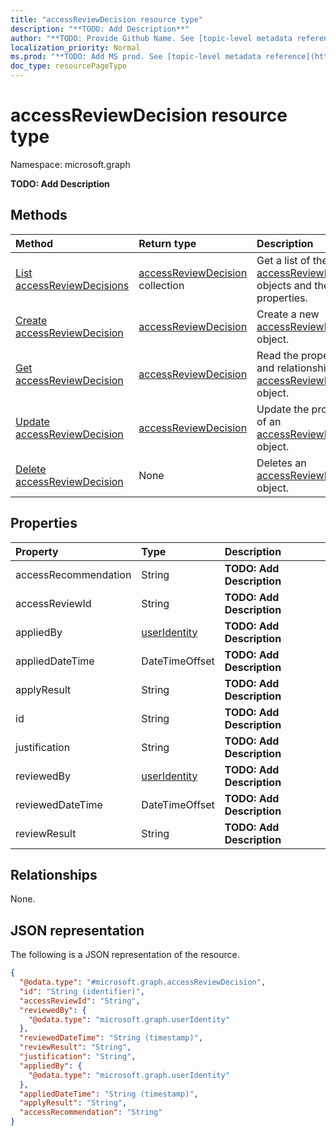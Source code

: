 ```yaml
---
title: "accessReviewDecision resource type"
description: "**TODO: Add Description**"
author: "**TODO: Provide Github Name. See [topic-level metadata reference](https://msgo.azurewebsites.net/add/document/guidelines/metadata.html#topic-level-metadata)**"
localization_priority: Normal
ms.prod: "**TODO: Add MS prod. See [topic-level metadata reference](https://msgo.azurewebsites.net/add/document/guidelines/metadata.html#topic-level-metadata)**"
doc_type: resourcePageType
---
```


# accessReviewDecision resource type

Namespace: microsoft.graph

**TODO: Add Description**

## Methods
|Method|Return type|Description|
|:---|:---|:---|
|[List accessReviewDecisions](../api/accessreviewdecision-list.md)|[accessReviewDecision](../resources/accessreviewdecision.md) collection|Get a list of the [accessReviewDecision](../resources/accessreviewdecision.md) objects and their properties.|
|[Create accessReviewDecision](../api/accessreviewdecision-post-accessreviewdecisions.md)|[accessReviewDecision](../resources/accessreviewdecision.md)|Create a new [accessReviewDecision](../resources/accessreviewdecision.md) object.|
|[Get accessReviewDecision](../api/accessreviewdecision-get.md)|[accessReviewDecision](../resources/accessreviewdecision.md)|Read the properties and relationships of an [accessReviewDecision](../resources/accessreviewdecision.md) object.|
|[Update accessReviewDecision](../api/accessreviewdecision-update.md)|[accessReviewDecision](../resources/accessreviewdecision.md)|Update the properties of an [accessReviewDecision](../resources/accessreviewdecision.md) object.|
|[Delete accessReviewDecision](../api/accessreviewdecision-delete.md)|None|Deletes an [accessReviewDecision](../resources/accessreviewdecision.md) object.|

## Properties
|Property|Type|Description|
|:---|:---|:---|
|accessRecommendation|String|**TODO: Add Description**|
|accessReviewId|String|**TODO: Add Description**|
|appliedBy|[userIdentity](../resources/useridentity.md)|**TODO: Add Description**|
|appliedDateTime|DateTimeOffset|**TODO: Add Description**|
|applyResult|String|**TODO: Add Description**|
|id|String|**TODO: Add Description**|
|justification|String|**TODO: Add Description**|
|reviewedBy|[userIdentity](../resources/useridentity.md)|**TODO: Add Description**|
|reviewedDateTime|DateTimeOffset|**TODO: Add Description**|
|reviewResult|String|**TODO: Add Description**|

## Relationships
None.

## JSON representation
The following is a JSON representation of the resource.
<!-- {
  "blockType": "resource",
  "keyProperty": "id",
  "@odata.type": "microsoft.graph.accessReviewDecision",
  "openType": true
}
-->
``` json
{
  "@odata.type": "#microsoft.graph.accessReviewDecision",
  "id": "String (identifier)",
  "accessReviewId": "String",
  "reviewedBy": {
    "@odata.type": "microsoft.graph.userIdentity"
  },
  "reviewedDateTime": "String (timestamp)",
  "reviewResult": "String",
  "justification": "String",
  "appliedBy": {
    "@odata.type": "microsoft.graph.userIdentity"
  },
  "appliedDateTime": "String (timestamp)",
  "applyResult": "String",
  "accessRecommendation": "String"
}
```

